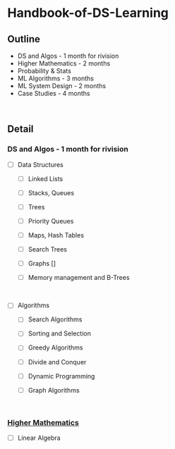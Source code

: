# Handbook-of-DS-Learning

## Outline


- DS and Algos - 1 month for rivision
- Higher Mathematics - 2 months
- Probability & Stats
- ML Algorithms - 3 months 
- ML System Design - 2 months
- Case Studies - 4 months

<br/>

## Detail 

### DS and Algos - 1 month for rivision

 * [ ] Data Structures

    * [ ] Linked Lists

    * [ ] Stacks, Queues

    * [ ] Trees

    * [ ] Priority Queues

    * [ ] Maps, Hash Tables

    * [ ] Search Trees
    
    * [ ] Graphs
[]
    * [ ] Memory management and B-Trees  
  
<br/>

* [ ] Algorithms

    * [ ] Search Algorithms

    * [ ] Sorting and Selection

    * [ ] Greedy Algorithms

    * [ ] Divide and Conquer

    * [ ] Dynamic Programming

    * [ ] Graph Algorithms

<br/>

### [Higher Mathematics](https://github.com/ashirwadsangwan/Handbook-of-DS-Learning/tree/main/Higher%20Mathematics)

* [ ] Linear Algebra
    
